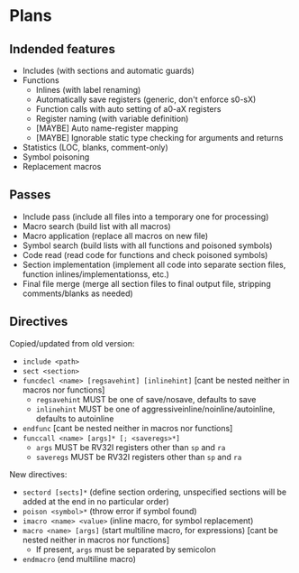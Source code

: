 ﻿# Plans

## Indended features

- Includes (with sections and automatic guards)
- Functions
  - Inlines (with label renaming)
  - Automatically save registers (generic, don't enforce s0-sX)
  - Function calls with auto setting of a0-aX registers
  - Register naming (with variable definition)
  - [MAYBE] Auto name-register mapping
  - [MAYBE] Ignorable static type checking for arguments and returns
- Statistics (LOC, blanks, comment-only)
- Symbol poisoning
- Replacement macros

## Passes

- Include pass (include all files into a temporary one for processing)
- Macro search (build list with all macros)
- Macro application (replace all macros on new file)
- Symbol search (build lists with all functions and poisoned symbols)
- Code read (read code for functions and check poisoned symbols)
- Section implementation (implement all code into separate section files, function inlines/implementationss, etc.)
- Final file merge (merge all section files to final output file, stripping comments/blanks as needed)

## Directives

Copied/updated from old version:

- `include <path>`
- `sect <section>`
- `funcdecl <name> [regsavehint] [inlinehint]` [cant be nested neither in macros nor functions]
  - `regsavehint` MUST be one of save/nosave, defaults to save
  - `inlinehint` MUST be one of aggressiveinline/noinline/autoinline, defaults to autoinline
- `endfunc` [cant be nested neither in macros nor functions]
- `funccall <name> [args]* [; <saveregs>*]`
  - `args` MUST be RV32I registers other than `sp` and `ra`
  - `saveregs` MUST be RV32I registers other than `sp` and `ra`

New directives:

- `sectord [sects]*` (define section ordering, unspecified sections will be added at the end in no particular order)
- `poison <symbol>*` (throw error if symbol found)
- `imacro <name> <value>` (inline macro, for symbol replacement)
- `macro <name> [args]` (start multiline macro, for expressions) [cant be nested neither in macros nor functions]
  - If present, `args` must be separated by semicolon
- `endmacro` (end multiline macro)